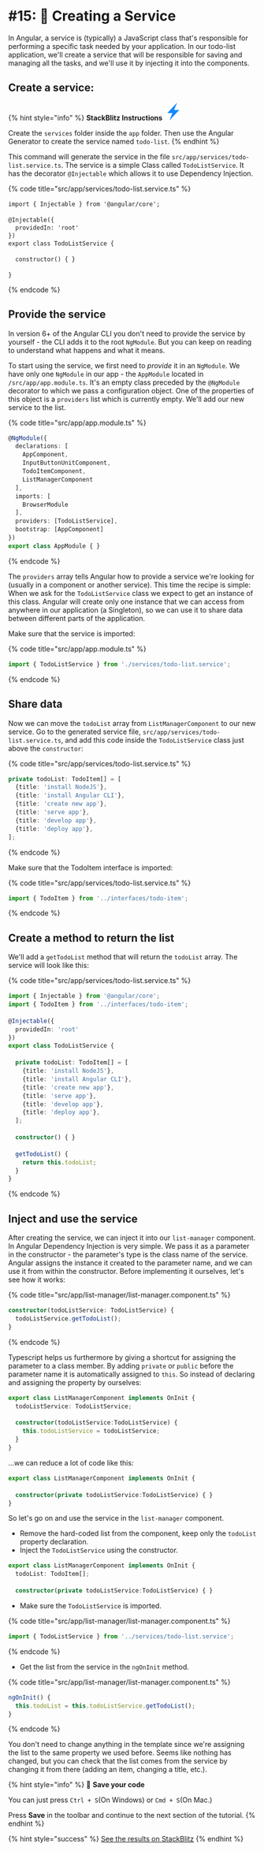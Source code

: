 # \#15:  🔋 Creating a Service

In Angular, a service is \(typically\) a JavaScript class that's responsible for performing a specific task needed by your application. In our todo-list application, we'll create a service that will be responsible for saving and managing all the tasks, and we'll use it by injecting it into the components.

## Create a service:

{% hint style="info" %}
**StackBlitz Instructions** ![](../.gitbook/assets/stackblitz-hint.svg)

Create the `services` folder inside the `app` folder. Then use the Angular Generator to create the service named `todo-list`.
{% endhint %}

This command will generate the service in the file `src/app/services/todo-list.service.ts`. The service is a simple Class called `TodoListService`. It has the decorator `@Injectable` which allows it to use Dependency Injection.

{% code title="src/app/services/todo-list.service.ts" %}
```text
import { Injectable } from '@angular/core';

@Injectable({
  providedIn: 'root'
})
export class TodoListService {

  constructor() { }

}
```
{% endcode %}

## Provide the service

In version 6+ of the Angular CLI you don't need to provide the service by yourself - the CLI adds it to the root `NgModule`. But you can keep on reading to understand what happens and what it means.

To start using the service, we first need to _provide_ it in an `NgModule`. We have only one `NgModule` in our app - the `AppModule` located in `/src/app/app.module.ts`. It's an empty class preceded by the `@NgModule` decorator to which we pass a configuration object. One of the properties of this object is a `providers` list which is currently empty. We'll add our new service to the list.

{% code title="src/app/app.module.ts" %}
```typescript
@NgModule({
  declarations: [
    AppComponent,
    InputButtonUnitComponent,
    TodoItemComponent,
    ListManagerComponent
  ],
  imports: [
    BrowserModule
  ],
  providers: [TodoListService],
  bootstrap: [AppComponent]
})
export class AppModule { }
```
{% endcode %}

The `providers` array tells Angular how to provide a service we're looking for \(usually in a component or another service\). This time the recipe is simple: When we ask for the `TodoListService` class we expect to get an instance of this class. Angular will create only one instance that we can access from anywhere in our application \(a Singleton\), so we can use it to share data between different parts of the application.

Make sure that the service is imported:

{% code title="src/app/app.module.ts" %}
```typescript
import { TodoListService } from './services/todo-list.service';
```
{% endcode %}

## Share data

Now we can move the `todoList` array from `ListManagerComponent` to our new service. Go to the generated service file, `src/app/services/todo-list.service.ts`, and add this code inside the `TodoListService` class just above the `constructor`:

{% code title="src/app/services/todo-list.service.ts" %}
```typescript
private todoList: TodoItem[] = [
  {title: 'install NodeJS'},
  {title: 'install Angular CLI'},
  {title: 'create new app'},
  {title: 'serve app'},
  {title: 'develop app'},
  {title: 'deploy app'},
];
```
{% endcode %}

Make sure that the TodoItem interface is imported:

{% code title="src/app/services/todo-list.service.ts" %}
```typescript
import { TodoItem } from '../interfaces/todo-item';
```
{% endcode %}

## Create a method to return the list

We'll add a `getTodoList` method that will return the `todoList` array. The service will look like this:

{% code title="src/app/services/todo-list.service.ts" %}
```typescript
import { Injectable } from '@angular/core';
import { TodoItem } from '../interfaces/todo-item';

@Injectable({
  providedIn: 'root'
})
export class TodoListService {

  private todoList: TodoItem[] = [
    {title: 'install NodeJS'},
    {title: 'install Angular CLI'},
    {title: 'create new app'},
    {title: 'serve app'},
    {title: 'develop app'},
    {title: 'deploy app'},
  ];

  constructor() { }

  getTodoList() {
    return this.todoList;
  }
}
```
{% endcode %}

## Inject and use the service

After creating the service, we can inject it into our `list-manager` component. In Angular Dependency Injection is very simple. We pass it as a parameter in the constructor - the parameter's type is the class name of the service. Angular assigns the instance it created to the parameter name, and we can use it from within the constructor. Before implementing it ourselves, let's see how it works:

{% code title="src/app/list-manager/list-manager.component.ts" %}
```typescript
constructor(todoListService: TodoListService) {
  todoListService.getTodoList();
}
```
{% endcode %}

Typescript helps us furthermore by giving a shortcut for assigning the parameter to a class member. By adding `private` or `public` before the parameter name it is automatically assigned to `this`. So instead of declaring and assigning the property by ourselves:

```typescript
export class ListManagerComponent implements OnInit {
  todoListService: TodoListService;

  constructor(todoListService:TodoListService) { 
    this.todoListService = todoListService;
  }
}
```

...we can reduce a lot of code like this:

```typescript
export class ListManagerComponent implements OnInit {

  constructor(private todoListService:TodoListService) { }
}
```

So let's go on and use the service in the `list-manager` component.

* Remove the hard-coded list from the component, keep only the `todoList` property declaration.
* Inject the `TodoListService` using the constructor. 

```typescript
export class ListManagerComponent implements OnInit {
  todoList: TodoItem[];

  constructor(private todoListService:TodoListService) { }
```

* Make sure the `TodoListService` is imported.

{% code title="src/app/list-manager/list-manager.component.ts" %}
```typescript
import { TodoListService } from '../services/todo-list.service';
```
{% endcode %}

* Get the list from the service in the `ngOnInit` method.

{% code title="src/app/list-manager/list-manager.component.ts" %}
```typescript
ngOnInit() {
  this.todoList = this.todoListService.getTodoList();
}
```
{% endcode %}

You don't need to change anything in the template since we're assigning the list to the same property we used before. Seems like nothing has changed, but you can check that the list comes from the service by changing it from there \(adding an item, changing a title, etc.\).

{% hint style="info" %}
💾 **Save your code**  
  
You can just press `Ctrl + S`\(On Windows\) or `Cmd + S`\(On Mac.\)  
  
Press **Save** in the toolbar and continue to the next section of the tutorial.
{% endhint %}

{% hint style="success" %}
[See the results on StackBlitz](https://stackblitz.com/github/ng-girls/todo-list-tutorial/tree/master/examples/15-creating-a-service)
{% endhint %}

